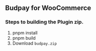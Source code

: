 ## Budpay for WooCommerce 

### Steps to building the Plugin zip.
1. pnpm install 
2. pnpm build
3. Download `budpay.zip`